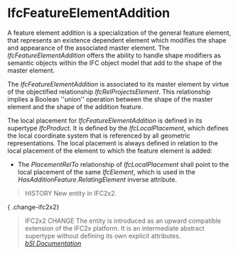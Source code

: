 IfcFeatureElementAddition
=========================
A feature element addition is a specialization of the general feature element,
that represents an existence dependent element which modifies the shape and
appearance of the associated master element. The _IfcFeatureElementAddition_
offers the ability to handle shape modifiers as semantic objects within the
IFC object model that add to the shape of the master element.  
  
The _IfcFeatureElementAddition_ is associated to its master element by virtue
of the objectified relationship _IfcRelProjectsElement_. This relationship
implies a Boolean ''union'' operation between the shape of the master element
and the shape of the addition feature.  
  
The local placement for _IfcFeatureElementAddition_ is defined in its
supertype _IfcProduct_. It is defined by the _IfcLocalPlacement_, which
defines the local coordinate system that is referenced by all geometric
representations. The local placement is always defined in relation to the
local placement of the element to which the feature element is added:  
  
* The _PlacementRelTo_ relationship of _IfcLocalPlacement_ shall point to the local placement of the same _IfcElement_, which is used in the _HasAdditionFeature.RelatingElement_ inverse attribute.   
  
> HISTORY  New entity in IFC2x2.  
  
{ .change-ifc2x2}  
> IFC2x2 CHANGE  The entity is introduced as an upward compatible extension of
> the IFC2x platform. It is an intermediate abstract supertype without
> defining its own explicit attributes.  
[ _bSI
Documentation_](https://standards.buildingsmart.org/IFC/DEV/IFC4_2/FINAL/HTML/schema/ifcproductextension/lexical/ifcfeatureelementaddition.htm)


